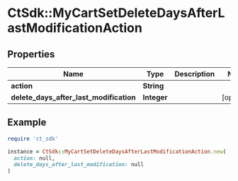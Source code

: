 # CtSdk::MyCartSetDeleteDaysAfterLastModificationAction

## Properties

| Name | Type | Description | Notes |
| ---- | ---- | ----------- | ----- |
| **action** | **String** |  |  |
| **delete_days_after_last_modification** | **Integer** |  | [optional] |

## Example

```ruby
require 'ct_sdk'

instance = CtSdk::MyCartSetDeleteDaysAfterLastModificationAction.new(
  action: null,
  delete_days_after_last_modification: null
)
```

